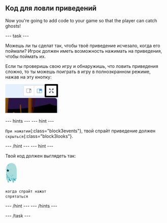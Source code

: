 ## Код для ловли приведений

Now you're going to add code to your game so that the player can catch ghosts!

\--- task \---

Можешь ли ты сделат так, чтобы твоё приведение исчезало, когда его поймали? Игрок должен иметь возможность нажимать на приведения, чтобы поймать их.

Если ты проверишь свою игру и обнаружишь, что ловить приведения сложно, то ты можешь поиграть в игру в полноэкранном режиме, нажав на эту кнопку:

![снимок экрана](images/ghost-fullscreen-annotated.png)

\--- hints \--- \--- hint \---

`При нажатии`{:class="block3events"}, твой спрайт приведение должен `скрыться`{:class="block3looks"}.

\--- /hint \--- \--- hint \---

Твой код должен выглядеть так:

![спрайт-приведение](images/ghost-sprite.png)

```blocks3
когда спрайт нажат
спрятаться
```

\--- /hint \--- \--- /hints \---

\--- /task \---
